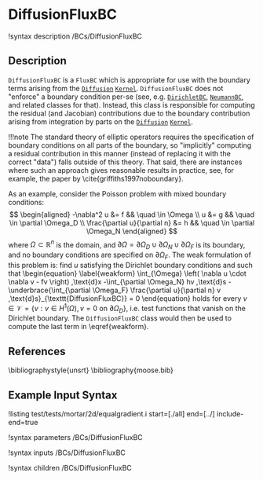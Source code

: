 
# DiffusionFluxBC
!syntax description /BCs/DiffusionFluxBC

## Description
`DiffusionFluxBC` is a `FluxBC` which is appropriate for use with the
boundary terms arising from the [`Diffusion`](/Diffusion.md) [`Kernel`](/Kernels/index.md). `DiffusionFluxBC`
does not "enforce" a boundary condition per-se (see,
e.g. [`DirichletBC`](/DirichletBC.md), [`NeumannBC`](/NeumannBC.md), and related classes for that).
Instead, this class is responsible for computing the residual (and
Jacobian) contributions due to the boundary contribution arising from
integration by parts on the [`Diffusion`](/Diffusion.md) [`Kernel`](/Kernels/index.md).

!!!note
    The standard theory of elliptic operators requires the specification of boundary
    conditions on all parts of the boundary, so "implicitly" computing a residual contribution
    in this manner (instead of replacing it with the correct "data") falls outside of this
    theory. That said, there are instances where such an approach gives reasonable results
    in practice, see, for example, the paper by \cite{griffiths1997noboundary}.

As an example, consider the Poisson problem with mixed
boundary conditions:
$$
\begin{aligned}
  -\nabla^2 u &= f && \quad \in \Omega \\
  u &= g && \quad \in \partial \Omega_D \\
  \frac{\partial u}{\partial n} &= h && \quad \in \partial \Omega_N
\end{aligned}
$$
where $\Omega \subset \mathbb{R}^n$ is the domain, and $\partial
\Omega = \partial \Omega_D \cup \partial \Omega_N \cup \partial \Omega_F$ is its boundary,
and no boundary conditions are specified on $\partial \Omega_F$.
The weak formulation of this problem is: find $u$ satisfying the Dirichlet
boundary conditions and such that
\begin{equation}
  \label{weakform}
  \int_{\Omega} \left( \nabla u \cdot \nabla v - fv \right) \,\text{d}x
  -\int_{\partial \Omega_N} hv \,\text{d}s
  -\underbrace{\int_{\partial \Omega_F} \frac{\partial u}{\partial n} v \,\text{d}s}_{\texttt{DiffusionFluxBC}} = 0
\end{equation}
holds for every
$v \in \mathcal{V} = \{v : v \in H^1(\Omega), v=0 \text{ on } \partial \Omega_D \}$,
i.e. test functions that vanish on the Dirichlet boundary. The `DiffusionFluxBC`
class would then be used to compute the last term in \eqref{weakform}.

## References

\bibliographystyle{unsrt}
\bibliography{moose.bib}

## Example Input Syntax
!listing test/tests/mortar/2d/equalgradient.i start=[./all] end=[../] include-end=true

!syntax parameters /BCs/DiffusionFluxBC

!syntax inputs /BCs/DiffusionFluxBC

!syntax children /BCs/DiffusionFluxBC
